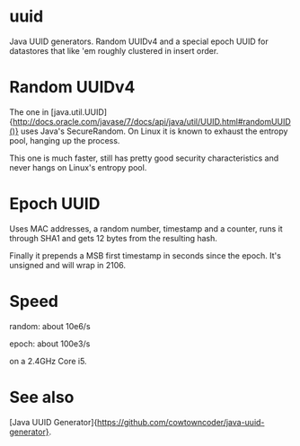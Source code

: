 # uuid
Java UUID generators. Random UUIDv4 and a special epoch UUID for datastores that like 'em roughly clustered in insert order.

# Random UUIDv4
The one in [java.util.UUID]{http://docs.oracle.com/javase/7/docs/api/java/util/UUID.html#randomUUID()} uses Java's SecureRandom.
On Linux it is known to exhaust the entropy pool, hanging up the process.

This one is much faster, still has pretty good security characteristics and never hangs on Linux's entropy pool.

# Epoch UUID
Uses MAC addresses, a random number, timestamp and a counter, runs it through SHA1 and gets 12 bytes from the resulting hash. 

Finally it prepends a MSB first timestamp in seconds since the epoch. It's unsigned and will wrap in 2106.

# Speed
random: about 10e6/s

epoch: about 100e3/s

on a 2.4GHz Core i5.

# See also
[Java UUID Generator]{https://github.com/cowtowncoder/java-uuid-generator}.
